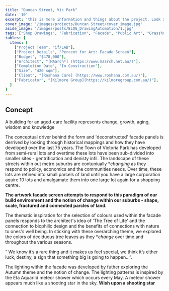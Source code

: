 ```yaml
---
title: "Duncan Street, Vic Park" 
date: '10'
excerpt: 'this is more information and things about the project. Look at this test, it is testing the length of the item'
cover_image: '/images/projects/Duncan Street/cover_image.jpg'
aside_image: '/images/posts/BLOG_DrawingAutomation/1.jpg'
tags: ["Shop Drawings", "Fabrication", "Facade", "Public Art", "Grasshopper", "Computational Design", "Rhino 3D"]
tables: {
  items: [
    ["Project Team", "if/LAB"],
    ["Project Details", "Percent for Art: Facade Screen"],
    ["Budget", "$478,000"],
    ["Architect", "[MAarch*] (https://www.maarch.net.au/)"],
    ["Completion Date", "In Construction"],
    ["Size", "420 sqm"],
    ["Client", "[Roshana Care] (https://www.roshana.com.au/)"],
    ["Fabricator", "[Kilmore Group](https://kilmoregroup.com.au/)"],
  ]
}
---
```


## Concept

A building for an aged-care facility represents change, growth, aging, wisdom and knowledge

The conceptual driver behind the form and 'deconstructed' facade panels is derrived by looking through historical mappings and how they have developed over the last 75 years. The Town of Victoria Park has developed from semi-rural lots and overtime these lots have been sub-divided into smaller sites - gentrification and denisty infil. The landscape of these streets within out metro suburbs are contuniually **changing* as they respond to policy, economics and the communities needs. Over time, these lots are refined into small parcels of land until you have a large corporation aquire 10 lots and amalgamate them into one large lot again for a shopping centre. 

**The artwork facade screen attempts to respond to this paradigm of our build environment and the notion of change within our suburbs - shape, scale, fractured and connected parcles of land.**

The thematic inspiration for the selection of colours used within the facade panels responds to the architect's idea of 'The Tree of Life' and the connection to biophilic design and the benefits of connections with nature to ones's well being. In sticking with these overarching theme, we explored the colors of deciduous tree leaves as they **change* over time and throughout the various seasons. 

<span style="colour:blue">“ We know it’s a rare thing and it makes us feel special, we think it’s either luck, destiny, a sign that something big is going to happen...”</span>.

The lighting within the facade was developed by futher exploring the Autumn theme and the notion of change. The lighting patterns is inspired by the Eta Aquariid meteor shower which occurs every May. A meteor shower appears much like a shooting star in the sky. 
**Wish upon a shooting star**

